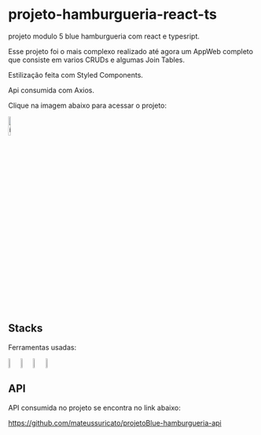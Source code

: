 # projeto-hamburgueria-react-ts
 projeto modulo 5 blue hamburgueria com react e typesript.

Esse projeto foi o mais complexo realizado até agora um AppWeb completo que consiste em varios CRUDs e algumas Join Tables.

Estilização feita com Styled Components.

Api consumida com Axios.

Clique na imagem abaixo para acessar o projeto:

<a href="https://projeto-hamburgueria-react-ts.vercel.app" target="_blank"><img style="width:10%" src="https://yummmy.s3.amazonaws.com/uploads/image/file/86274/regular_perfil-rei-dos-lanches--1-.png" alt="ícone pokedex"></a>

## Stacks
Ferramentas usadas:
<div style="display:flex">
<img style="width:5%" src="https://img.icons8.com/color/48/000000/javascript--v1.png"/>
<img style="width:5%" src="https://img.icons8.com/color/48/000000/html-5--v2.png"/>
<img style="width:5%" src="https://img.icons8.com/color/48/000000/css3.png"/>
<img style="width:5%" src="https://upload.wikimedia.org/wikipedia/commons/thumb/a/a7/React-icon.svg/200px-React-icon.svg.png"/>
</div>

## API

API consumida no projeto se encontra no link abaixo:

https://github.com/mateussuricato/projetoBlue-hamburgueria-api
